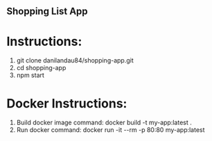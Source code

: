 ## Shopping List App
# Instructions:
 1. git clone danilandau84/shopping-app.git
 2. cd shopping-app
 3. npm start

# Docker Instructions:
1. Build docker image command: docker build -t my-app:latest .
2. Run  docker command: docker run -it --rm -p 80:80 my-app:latest

    

